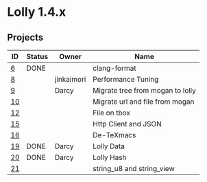 # Lolly 1.4.x
## Projects

| ID            | Status| Owner     | Name                               |
|---------------|-------|-----------|------------------------------------|
| [6](6.md)     | DONE  |           | clang-format |
| [8](8.md)     | | jinkaimori | Performance Tuning |
| [9](9.md)     |       | Darcy     | Migrate tree from mogan to lolly |
| [10](10.md)   |       |        | Migrate url and file from mogan  |
| [12](12.md)   |       |           | File on tbox |
| [15](15.md)   |       |  | Http Client and JSON |
| [16](16.md)   |       | | De-TeXmacs |
| [19](19.md)   | DONE | Darcy | Lolly Data |
| [20](20.md)   | DONE  | Darcy |  Lolly Hash |
| [21](21.md)   |       |  | string_u8 and string_view |

